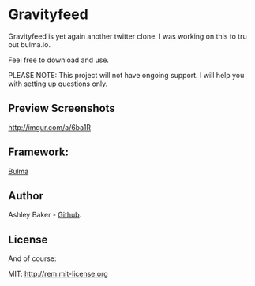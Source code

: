 # Gravityfeed
Gravityfeed is yet again another twitter clone. I was working on this to tru out bulma.io. 

Feel free to download and use.

PLEASE NOTE: This project will not have ongoing support. I will help you with setting up questions only.

## Preview Screenshots
http://imgur.com/a/6ba1R

## Framework:

[Bulma](http://bulma.io)

## Author
Ashley Baker - [Github](https://github.com/ashleybakernz).

## License

And of course:

MIT: http://rem.mit-license.org
